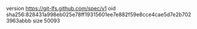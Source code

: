 version https://git-lfs.github.com/spec/v1
oid sha256:828431a998eb025e78ff19315601ee7e882f59e8cce4cae5d7e2b7023963abbb
size 50093
